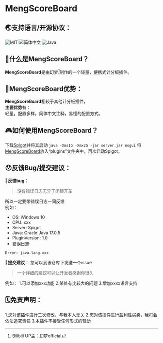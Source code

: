 # MengScoreBoard

## 🌏支持语言/开源协议：
![MIT](https://img.shields.io/badge/license-MIT-green) ![简体中文](https://img.shields.io/badge/%E7%AE%80%E4%BD%93%E4%B8%AD%E6%96%87-100%25-blue) ![Java](https://img.shields.io/badge/Java-100%25-orange)

## 🤔什么是MengScoreBoard？
**MengScoreBoard**是由幻梦[^幻梦]制作的一个轻量，便携式计分板插件。

## 🧐**MengScoreBoard**优势：
**MengScoreBoard**相较于其他计分板插件，  
**主要优势**有：  
轻量，配置多样，简体中文注释，易懂的配置方式。

## 🎮如何使用**MengScoreBoard**？
下载[Spigot](https://www.spigotmc.org)并将其启动
`java -Xms1G -Xmx2G -jar server.jar nogui`
将[MengScoreBoard](https://github.com/HuanMeng-official/MengScoreBoard)放入“plugins”文件夹中，再次启动Spigot。

## 😯反馈Bug/提交建议：
🐛**反馈bug**：  
> 没有错误日志无异于闭眼开车

所以一定要带错误日志一同反馈  
例如：  
- OS: Windows 10
- CPU: xxx
- Server: Spigot
- Java: Oracle Java 17.0.5
- PluginVersion: 1.0
- 错误日志:  
```
Error: java.lang.xxx
```
📌**提交建议**：
您可以到该仓库下发送一个issue
> 一个详细的建议可以让开发者感谢你很久

例如：
  1.可以添加xxx功能
  2.某处有比较大的问题
  3.增加xxxx语言支持

## 🗓️免责声明：
1.您对该插件进行二次修改，与我本人无关
2.您对该插件进行盈利性买卖，我将会依法追究责任
3.本插件不接受任何形式的赞助

[^幻梦]: Bilibili UP主：幻梦official